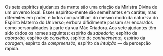 ﻿Os sete espíritos ajudantes da mente são uma criação da Ministra Divina de um universo local. Esses espíritos-mente são semelhantes em caráter, mas diferentes em poder, e todos compartilham do mesmo modo da natureza do Espírito Materno do Universo; embora dificilmente possam ser encarados como personalidades à parte da sua Mãe Criadora. Aos sete ajudantes têm sido dados os nomes seguintes: espírito da <em>sabedoria,</em> espírito da <em>adoração,</em> espírito do <em>conselho,</em> espírito do <em>conhecimento,</em> espírito da <em>coragem,</em> espírito da <em>compreensão,</em> espírito da <em>intuição —</em> da percepção rápida.